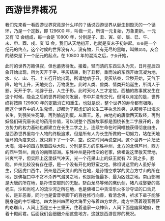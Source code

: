 # 西游世界概况

我们先来看一看西游世界究竟是什么样的？话说西游世界从诞生到毁灭的一个循环，乃是一个定数，即 129600 年，叫做一元，所谓一元复始，万象更新。一元又有 12 会组成，每一会是 10800 年，分别是子、丑、寅、卯、辰、巳、午、未、申、酉、戌、亥 12 会，我们从天地初开，也就是亥末子初讲起。`亥会`是一个纪元的终点，这个时候的世界没有人，没有物，只有无尽的黑暗，叫做`混沌`。亥会的结束是下一个纪元的起点。在 10800 年的混沌之后，`子会`开始，

此时的世界万籁俱寂，但也蓄势待发。接着，轻而清的东西生头为天，日月星辰四象开始出现，所为天开于字，字灰结束，到了丑秽，重而浊的东西开始沉凝为地，水、火、山、石、土五行开始出现，所谓地痞于丑，臭灰结束，淫秽开始，天气下降，地气上升，天地交合，万物发生。此时人类、兽类、情类开始诞生，所谓人于影，天开于字，地辟于丑，人生于影。此时天地人三才定位。西柚的故事就发生在这个时候。隐会之后的世界将如何发展，书中并没有交代，但可以肯定的是，世界终将按照 129600 年的定数消亡和重生，也就是说，整个世界的寿命都有极限，而这个世界中的人生鬼怪，却都为了那虚幻的长生二字执念难笑，从那猴子出海求长生，到强笑生死簿，再到偷逃到蛋。从唐王。恩，由地府的唐僧西天取经，再到妖怪们研究唐长老的药用价值，可以说整个西游故事都是围绕长生二字展开的，各方势力的权力基础也都建立在长生二字之上。连续生命在时间唯独获得彻底自由，是西游世界里每个人物的终极追求。但是所有人为长生所做的一切努力，站在天地循环的角度来说，就只剩下了一个字，空。说完时间再说空间。这个世界一片茫茫大海，海中的四方飘着四块大陆，分别是东方的东胜神州，北方的北俱芦州，西方的西牛贺州，南方的南赡部洲。东胜神州是孙悟空的老家，佛祖说这里敬天里地，兴爽气平，但实际上这里妖气冲天，光一个花果山上的妖王就有 72 洞之多。悲剧。庐州比较没有存在感，是一个没有开化的野蛮之地。佛祖说这里的人虽好杀生，只因虎口西牛。贺州是西天灵山的所在地，是孙悟空求学的灵台方寸山的所在地，是佛祖口中不贪不杀养气潜灵之地，也是妖怪最多、最为凶残之地。南山部洲是大唐的所在地，是孙悟空服刑的无耻。斩白龙马等候的鹰仇剑，猪八戒娶妻的高老庄，沙和尚吃人的流沙河之所在地，也是佛祖口中贪淫乐火多沙夺证的口舌兄长，是非恶害，同时也是雷音寺脚下的百姓修行向善，看清念佛，祈求下辈子能够脱身道的中华福地。四大伯州四面的大海里分布着四方龙宫，南方坐落着观音菩萨的珞珈山，人间上面是三十三重天，住着道家一众神仙，人间下面是幽冥地府，住着十殿阎君。后面我们会细细介绍这些地方，这就是西游世界的概况。
